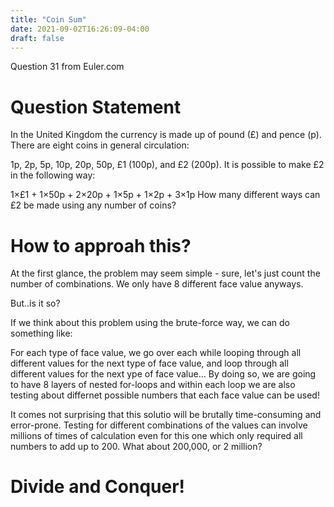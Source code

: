 ```yaml
---
title: "Coin Sum"
date: 2021-09-02T16:26:09-04:00
draft: false
---
```

Question 31 from Euler.com
# Question Statement
In the United Kingdom the currency is made up of pound (£) and pence (p). There are eight coins in general circulation:

1p, 2p, 5p, 10p, 20p, 50p, £1 (100p), and £2 (200p).
It is possible to make £2 in the following way:

1×£1 + 1×50p + 2×20p + 1×5p + 1×2p + 3×1p
How many different ways can £2 be made using any number of coins?
# How to approah this?
At the first glance, the problem may seem simple - sure, let's just count the number of combinations. We only have 8 different face value anyways.

But..is it so?

If we think about this problem using the brute-force way, we can do something like:

For each type of face value, we go over each while looping through all different values for the next type of face value, and loop through all different values for the next ype of face value... By doing so, we are going to have 8 layers of nested for-loops and within each loop we are also testing about differnet possible numbers that each face value can be used! 

It comes not surprising that this solutio will be brutally time-consuming and error-prone. Testing for different combinations of the values can involve millions of times of calculation even for this one which only required all numbers to add up to 200. What about 200,000, or 2 million?

# Divide and Conquer!
